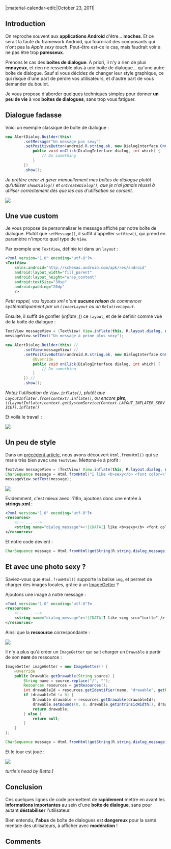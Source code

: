 |:material-calendar-edit:|October 23, 2011|

## Introduction


On reproche souvent aux **applications Android** d'être... **moches**. Et ce serait la faute du framework Android, qui fournirait des composants qui n'ont pas la _Apple sexy touch_. Peut-être est-ce le cas, mais faudrait voir à ne pas être trop **paresseux**.



Prenons le cas des **boîtes de dialogue**. A priori, il n'y a rien de plus **ennuyeux**, et rien ne ressemble plus à une boîte de dialogue... qu'une autre boîte de dialogue. Sauf si vous décidez de changer leur style graphique, ce qui risque d'une part de perdre vos utilisateurs, et d'autre part de vous demander du boulot.



Je vous propose d'aborder quelques techniques simples pour donner **un peu de vie** à vos **boîtes de dialogues**, sans trop vous fatiguer.


## Dialogue fadasse





Voici un exemple classique de boîte de dialogue :



```java
new AlertDialog.Builder(this)
		.setMessage("Un message pas sexy")
		.setPositiveButton(android.R.string.ok, new DialogInterface.OnClickListener() {
			public void onClick(DialogInterface dialog, int which) {
				// Do something
			}
		})
		.show();
```

_Je préfère créer et gérer manuellement mes boîtes de dialogue plutôt qu'utiliser `showDialog()` et `onCreateDialog()`, que je n'ai jamais réussi à utiliser correctement dès que les cas d'utilisation se corsent._



![](images/pas_sexy.png)





## Une vue custom





Je vous propose de personnaliser le message affiché par notre boîte de dialogue. Plutôt que `setMessage()`, il suffit d'appeller `setView()`, qui prend en paramètre n'importe quel type de `View`.



Par exemple une `TextView`, définie ici dans un `layout` :

```xml
<?xml version="1.0" encoding="utf-8"?>
<TextView
    xmlns:android="http://schemas.android.com/apk/res/android"
    android:layout_width="fill_parent" 
    android:layout_height="wrap_content" 
    android:textSize="30sp"
    android:padding="20dp"
    />
```

_Petit rappel, vos layouts xml n'ont **aucune raison** de commencer systématiquement par un `LinearLayout` ou un `RelativeLayout`._



Ensuite, il suffit de gonfler (_inflate_ ;)) ce `layout`, et de le définir comme vue de la boîte de dialogue :

```java
TextView messageView = (TextView) View.inflate(this, R.layout.dialog, null);
messageView.setText("Un message à peine plus sexy");

new AlertDialog.Builder(this) //
		.setView(messageView) //
		.setPositiveButton(android.R.string.ok, new DialogInterface.OnClickListener() {
			@Override
			public void onClick(DialogInterface dialog, int which) {
				// Do something
			}
		}) //
		.show();
```

_Notez l'utilisation de `View.inflate()`, plutôt que `LayoutInflater.from(context).inflate()`, ou encore **pire**, `((LayoutInflater)context.getSystemService(Context.LAYOUT_INFLATER_SERVICE)).inflate()`_



Et voilà le travail :

![](images/sexy1.png)





## Un peu de style



Dans un [précédent article](/2011/10/01/un-peu-de-style-dans-la-textview/), nous avons découvert `Html.fromHtml()` qui se marie très bien avec une `TextView`. Mettons-le à profit :



```java
TextView messageView = (TextView) View.inflate(this, R.layout.dialog, null);
CharSequence message = Html.fromHtml("I like <b>sexy</b> <font color=\"#42dd42\">turtles</font>!");
messageView.setText(message);
```



![](images/sexy2.png)



Évidemment, c'est mieux avec l'i18n, ajoutons donc une entrée à **strings.xml** :



```xml
<?xml version="1.0" encoding="utf-8"?>
<resources>
    <!-- ... -->
    <string name="dialog_message"><![CDATA[I like <b>sexy</b> <font color="#42dd42">turtles</font>!"]]></string>
</resources>
```



Et notre code devient :



```java
CharSequence message = Html.fromHtml(getString(R.string.dialog_message));
```





## Et avec une photo sexy ?





Saviez-vous que `Html.fromHtml()` supporte la balise `img`, et permet de charger des images locales, grâce à un [ImageGetter](http://developer.android.com/reference/android/text/Html.ImageGetter.html) ? 



Ajoutons une image à notre message :



```xml
<?xml version="1.0" encoding="utf-8"?>
<resources>
    <!-- ... -->
    <string name="dialog_message"><![CDATA[I like <img src="turtle" /> <b>sexy</b> <font color=\"#42dd42\">turtles</font>!"]]></string>
</resources>
```



Ainsi que la **ressource** correspondante :



![](images/turtle_res.png)



Il n'y a plus qu'à créer un `ImageGetter` qui sait charger un `Drawable` à partir de son **nom** de ressource :



```java
ImageGetter imageGetter = new ImageGetter() {
	@Override
	public Drawable getDrawable(String source) {
		String name = source.replace("/", "");
		Resources resources = getResources();
		int drawableId = resources.getIdentifier(name, "drawable", getPackageName());
		if (drawableId != 0) {
			Drawable drawable = resources.getDrawable(drawableId);
			drawable.setBounds(0, 0, drawable.getIntrinsicWidth(), drawable.getIntrinsicHeight());
			return drawable;
		} else {
			return null;
		}
	}
};

CharSequence message = Html.fromHtml(getString(R.string.dialog_message), imageGetter, null);
```



Et le tour est joué :



[![](images/sexy3.png)](http://commons.wikimedia.org/wiki/File:Trachemys_scripta_elegans.JPG)

_turtle's head by Betta.1_



## Conclusion

Ces quelques lignes de code permettent de **rapidement** mettre en avant les **informations importantes** au sein d'une **boîte de dialogue**, sans pour autant **déstabiliser** l'utilisateur.



Bien entendu, **l'abus** de boîte de dialogues est **dangereux** pour la santé mentale des utilisateurs, à afficher avec **modération** !

## Comments
